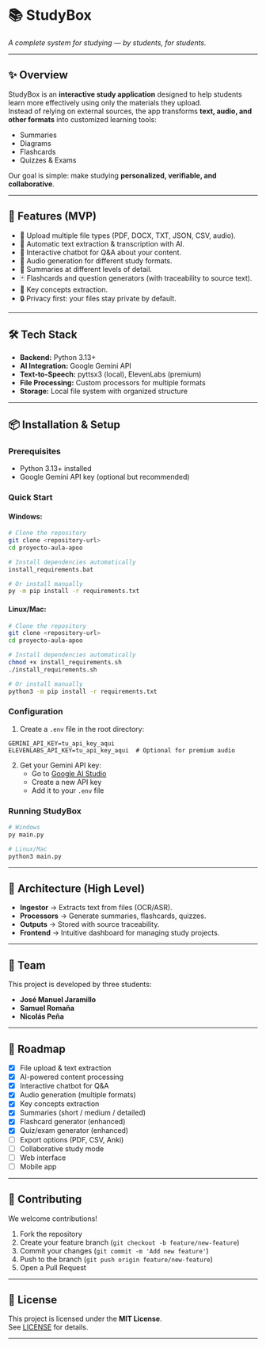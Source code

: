 # 📚 StudyBox  
*A complete system for studying — by students, for students.*

---

## ✨ Overview  
StudyBox is an **interactive study application** designed to help students learn more effectively using only the materials they upload.  
Instead of relying on external sources, the app transforms **text, audio, and other formats** into customized learning tools:  
- Summaries  
- Diagrams  
- Flashcards  
- Quizzes & Exams  

Our goal is simple: make studying **personalized, verifiable, and collaborative**.

---

## 🚀 Features (MVP)  
- 📂 Upload multiple file types (PDF, DOCX, TXT, JSON, CSV, audio).  
- 📝 Automatic text extraction & transcription with AI.  
- 🤖 Interactive chatbot for Q&A about your content.  
- 🎵 Audio generation for different study formats.  
- 📑 Summaries at different levels of detail.  
- 🃏 Flashcards and question generators (with traceability to source text).  
- 🎯 Key concepts extraction.  
- 🔒 Privacy first: your files stay private by default.  

---

## 🛠️ Tech Stack  
- **Backend:** Python 3.13+  
- **AI Integration:** Google Gemini API  
- **Text-to-Speech:** pyttsx3 (local), ElevenLabs (premium)  
- **File Processing:** Custom processors for multiple formats  
- **Storage:** Local file system with organized structure  

---

## 📦 Installation & Setup

### Prerequisites
- Python 3.13+ installed
- Google Gemini API key (optional but recommended)

### Quick Start

#### Windows:
```bash
# Clone the repository
git clone <repository-url>
cd proyecto-aula-apoo

# Install dependencies automatically
install_requirements.bat

# Or install manually
py -m pip install -r requirements.txt
```

#### Linux/Mac:
```bash
# Clone the repository
git clone <repository-url>
cd proyecto-aula-apoo

# Install dependencies automatically
chmod +x install_requirements.sh
./install_requirements.sh

# Or install manually
python3 -m pip install -r requirements.txt
```

### Configuration
1. Create a `.env` file in the root directory:
```env
GEMINI_API_KEY=tu_api_key_aqui
ELEVENLABS_API_KEY=tu_api_key_aqui  # Optional for premium audio
```

2. Get your Gemini API key:
   - Go to [Google AI Studio](https://makersuite.google.com/app/apikey)
   - Create a new API key
   - Add it to your `.env` file

### Running StudyBox
```bash
# Windows
py main.py

# Linux/Mac
python3 main.py
```

---

## 🧩 Architecture (High Level)  
- **Ingestor** → Extracts text from files (OCR/ASR).  
- **Processors** → Generate summaries, flashcards, quizzes.  
- **Outputs** → Stored with source traceability.  
- **Frontend** → Intuitive dashboard for managing study projects.  

---

## 👥 Team  
This project is developed by three students:  
- **José Manuel Jaramillo**  
- **Samuel Romaña**  
- **Nicolás Peña**  

---

## 📌 Roadmap  
- [x] File upload & text extraction  
- [x] AI-powered content processing  
- [x] Interactive chatbot for Q&A  
- [x] Audio generation (multiple formats)  
- [x] Key concepts extraction  
- [x] Summaries (short / medium / detailed)  
- [x] Flashcard generator (enhanced)  
- [x] Quiz/exam generator (enhanced)  
- [ ] Export options (PDF, CSV, Anki)  
- [ ] Collaborative study mode  
- [ ] Web interface  
- [ ] Mobile app  

---

## 🤝 Contributing  
We welcome contributions!  
1. Fork the repository  
2. Create your feature branch (`git checkout -b feature/new-feature`)  
3. Commit your changes (`git commit -m 'Add new feature'`)  
4. Push to the branch (`git push origin feature/new-feature`)  
5. Open a Pull Request  

---

## 📜 License  
This project is licensed under the **MIT License**.  
See [LICENSE](./LICENSE) for details.  

---
